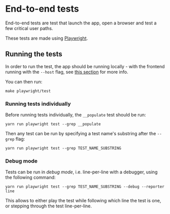 # End-to-end tests

End-to-end tests are test that launch the app, open a browser and test a few critical user paths.

These tests are made using [Playwright](https://playwright.dev/).

## Running the tests

In order to run the test, the app should be running locally - with the frontend running with the `--host` flag, see [this section](./getting-started.html#development-setup) for more info.

You can then run:

```
make playwright/test
```

### Running tests individually

Before running tests individually, the `__populate` test should be run:

```
yarn run playwright test --grep __populate
```

Then any test can be run by specifying a test name's substring after the `--grep` flag:

```
yarn run playwright test --grep TEST_NAME_SUBSTRING
```

### Debug mode

Tests can be run in *debug mode*, i.e. line-per-line with a debugger, using the following command:

```
yarn run playwright test --grep TEST_NAME_SUBSTRING --debug --reporter line
```

This allows to either play the test while following which line the test is one, or stepping through the test line-per-line.


